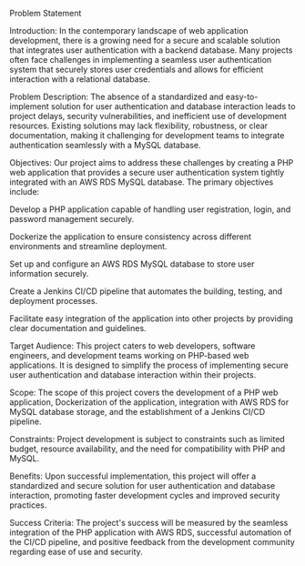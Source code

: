 Problem Statement

Introduction:
In the contemporary landscape of web application development, there is a growing need for a
secure and scalable solution that integrates user authentication with a backend database. Many
projects often face challenges in implementing a seamless user authentication system that
securely stores user credentials and allows for efficient interaction with a relational database.

Problem Description:
The absence of a standardized and easy-to-implement solution for user authentication and
database interaction leads to project delays, security vulnerabilities, and inefficient use of
development resources. Existing solutions may lack flexibility, robustness, or clear
documentation, making it challenging for development teams to integrate authentication
seamlessly with a MySQL database.

Objectives:
Our project aims to address these challenges by creating a PHP web application that provides a
secure user authentication system tightly integrated with an AWS RDS MySQL database. 
The primary objectives include:

Develop a PHP application capable of handling user registration, login, and password
management securely.

Dockerize the application to ensure consistency across different environments and streamline
deployment.

Set up and configure an AWS RDS MySQL database to store user information securely.

Create a Jenkins CI/CD pipeline that automates the building, testing, and deployment
processes.

Facilitate easy integration of the application into other projects by providing clear documentation
and guidelines.

Target Audience:
This project caters to web developers, software engineers, and development teams working on
PHP-based web applications. It is designed to simplify the process of implementing secure user
authentication and database interaction within their projects.

Scope:
The scope of this project covers the development of a PHP web application, Dockerization of
the application, integration with AWS RDS for MySQL database storage, and the establishment
of a Jenkins CI/CD pipeline.

Constraints:
Project development is subject to constraints such as limited budget, resource availability, and
the need for compatibility with PHP and MySQL.

Benefits:
Upon successful implementation, this project will offer a standardized and secure solution for
user authentication and database interaction, promoting faster development cycles and
improved security practices.

Success Criteria:
The project's success will be measured by the seamless integration of the PHP application with
AWS RDS, successful automation of the CI/CD pipeline, and positive feedback from the
development community regarding ease of use and security.